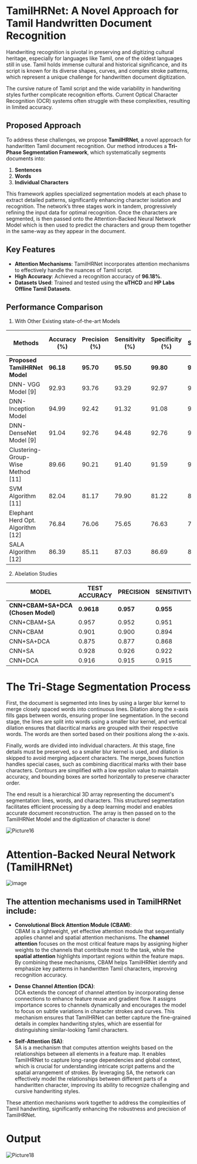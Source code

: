 # TamilHRNet: A Novel Approach for Tamil Handwritten Document Recognition

Handwriting recognition is pivotal in preserving and digitizing cultural heritage, especially for languages like Tamil, one of the oldest languages still in use. Tamil holds immense cultural and historical significance, and its script is known for its diverse shapes, curves, and complex stroke patterns, which represent a unique challenge for handwritten document digitization. 

The cursive nature of Tamil script and the wide variability in handwriting styles further complicate recognition efforts. Current Optical Character Recognition (OCR) systems often struggle with these complexities, resulting in limited accuracy.

## Proposed Approach
To address these challenges, we propose **TamilHRNet**, a novel approach for handwritten Tamil document recognition. Our method introduces a **Tri-Phase Segmentation Framework**, which systematically segments documents into:

1. **Sentences**
2. **Words**
3. **Individual Characters**

This framework applies specialized segmentation models at each phase to extract detailed patterns, significantly enhancing character isolation and recognition. The network’s three stages work in tandem, progressively refining the input data for optimal recognition. Once the characters are segmented, is then passed onto the Attention-Backed Neural Network Model which is then used to predict the characters and group them together in the same-way as they appear in the document.

## Key Features
- **Attention Mechanisms**: TamilHRNet incorporates attention mechanisms to effectively handle the nuances of Tamil script.
- **High Accuracy**: Achieved a recognition accuracy of **96.18%**.
- **Datasets Used**: Trained and tested using the **uTHCD** and **HP Labs Offline Tamil Datasets**.

## Performance Comparison

1. With Other Existing state-of-the-art Models

| Methods                          | Accuracy (%) | Precision (%) | Sensitivity (%) | Specificity (%) | F1-Score (%) |
|----------------------------------|--------------|---------------|------------------|-----------------|--------------|
| **Proposed TamilHRNet Model**       | **96.18**        | **95.70**         | **95.50**           | **99.80**          | **95.53**        |
| DNN- VGG Model [9]              | 92.93        | 93.76         | 93.29           | 92.97          | 93.88        |
| DNN- Inception Model            | 94.99        | 92.42         | 91.32           | 91.08          | 92.00        |
| DNN- DenseNet Model [9]         | 91.04        | 92.76         | 94.48           | 92.76          | 90.75        |
| Clustering-Group-Wise Method [11] | 89.66       | 90.21         | 91.40           | 91.59          | 90.73        |
| SVM Algorithm [11]              | 82.04        | 81.17         | 79.90           | 81.22          | 80.96        |
| Elephant Herd Opt. Algorithm [12]| 76.84        | 76.06         | 75.65           | 76.63          | 77.38        |
| SALA Algorithm [12]             | 86.39        | 85.11         | 87.03           | 86.69          | 86.92        |


2. Abelation Studies
   
| MODEL                          | TEST ACCURACY | PRECISION | SENSITIVITY | SPECIFICITY | F1-SCORE |
|--------------------------------|---------------|-----------|-------------|-------------|----------|
| **CNN+CBAM+SA+DCA (Chosen Model)** | **0.9618**         | **0.957**     | **0.955**       | **0.999**       | **0.955**    |
| CNN+CBAM+SA                   | 0.957         | 0.952     | 0.951       | 0.997       | 0.951    |
| CNN+CBAM                      | 0.901         | 0.900     | 0.894       | 0.994       | 0.895    |
| CNN+SA+DCA                    | 0.875         | 0.877     | 0.868       | 0.993       | 0.869    |
| CNN+SA                        | 0.928         | 0.926     | 0.922       | 0.995       | 0.922    |
| CNN+DCA                       | 0.916         | 0.915     | 0.915       | 0.998       | 0.911    |


# The Tri-Stage Segmentation Process
First, the document is segmented into lines by using a larger blur kernel to merge closely spaced words into continuous lines. Dilation along the x-axis fills gaps between words, ensuring proper line segmentation. In the second stage, the lines are split into words using a smaller blur kernel, and vertical dilation ensures that diacritical marks are grouped with their respective words. The words are then sorted based on their positions along the x-axis.

Finally, words are divided into individual characters. At this stage, fine details must be preserved, so a smaller blur kernel is used, and dilation is skipped to avoid merging adjacent characters. The merge_boxes function handles special cases, such as combining diacritical marks with their base characters. Contours are simplified with a low epsilon value to maintain accuracy, and bounding boxes are sorted horizontally to preserve character order.

The end result is a hierarchical 3D array representing the document's segmentation: lines, words, and characters. This structured segmentation facilitates efficient processing by a deep learning model and enables accurate document reconstruction. The array is then passed on to the TamilHRNet Model and the digitization of character is done!

![Picture16](https://github.com/user-attachments/assets/67a6870d-9d58-483c-9ef7-936d5b10f715)

# Attention-Backed Neural Network (TamilHRNet)

![image](https://github.com/user-attachments/assets/318e9ab9-4603-4ebe-ad97-34bce5902193)


## The attention mechanisms used in TamilHRNet include:

- **Convolutional Block Attention Module (CBAM)**:  
  CBAM is a lightweight, yet effective attention module that sequentially applies channel and spatial attention mechanisms. The **channel attention** focuses on the most critical feature maps by assigning higher weights to the channels that contribute most to the task, while the **spatial attention** highlights important regions within the feature maps. By combining these mechanisms, CBAM helps TamilHRNet identify and emphasize key patterns in handwritten Tamil characters, improving recognition accuracy.

- **Dense Channel Attention (DCA)**:  
  DCA extends the concept of channel attention by incorporating dense connections to enhance feature reuse and gradient flow. It assigns importance scores to channels dynamically and encourages the model to focus on subtle variations in character strokes and curves. This mechanism ensures that TamilHRNet can better capture the fine-grained details in complex handwriting styles, which are essential for distinguishing similar-looking Tamil characters.

- **Self-Attention (SA)**:  
  SA is a mechanism that computes attention weights based on the relationships between all elements in a feature map. It enables TamilHRNet to capture long-range dependencies and global context, which is crucial for understanding intricate script patterns and the spatial arrangement of strokes. By leveraging SA, the network can effectively model the relationships between different parts of a handwritten character, improving its ability to recognize challenging and cursive handwriting styles.

These attention mechanisms work together to address the complexities of Tamil handwriting, significantly enhancing the robustness and precision of TamilHRNet.

# Output

![Picture18](https://github.com/user-attachments/assets/15649d93-1524-459c-bf57-fff099e51445)




